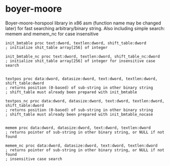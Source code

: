 # boyer-moore

Boyer-moore-horspool library in x86 asm (function name may be changed later) for fast searching arbitrary/binary string.
Also including simple search: memem and memem_nc for case insensitive

    init_bmtable proc text:dword, textlen:dword, shift_table:dword
    ; initialize shit_table array[256] of integer

    init_bmtable_nc proc text:dword, textlen:dword, shift_table_nc:dword
    ; initialize shit_table array[256] of integer for insensitive case search
    
    
    textpos proc data:dword, datasize:dword, text:dword, textlen:dword, shift_table:dword
    ; returns position (0-based) of sub-string in other binary string
    ; shift_table must already been prepared with init_bmtable

    textpos_nc proc data:dword, datasize:dword, text:dword, textlen:dword, shift_table:dword
    ; returns position (0-based) of sub-string in other binary string
    ; shift_table must already been prepared with init_bmtable_nocase


    memem proc data:dword, datasize:dword, text:dword, textlen:dword
    ; returns pointer of sub-string in other binary string, or NULL if not found

    memem_nc proc data:dword, datasize:dword, text:dword, textlen:dword
    ; returns pointer of sub-string in other binary string, or NULL if not found
    ; insensitive case search
